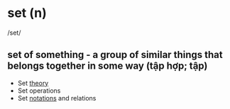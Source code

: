 # set (n)

/set/

## set of something - a group of similar things that belongs together in some way (tập hợp; tập)

- Set [theory](../t/theory-n.md#the-principles-on-which-a-particular-subject-is-based-lý-thuyết)
- Set operations
- Set [notations](../n/notation-n.md#a-system-of-signs-or-symbols-used-to-represent-information-especially-in-mathematics-science-or-music-ký-hiệu) and relations